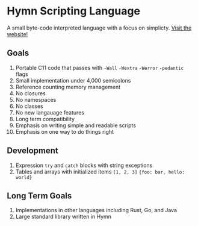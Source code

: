 # Hymn Scripting Language

A small byte-code interpreted language with a focus on simplicty. [Visit the website!](https://hymn-lang.org)

## Goals

1. Portable C11 code that passes with `-Wall` `-Wextra` `-Werror` `-pedantic` flags
1. Small implementation under 4,000 semicolons
1. Reference counting memory management
1. No closures
1. No namespaces
1. No classes
1. No new langauage features
1. Long term compatibility
1. Emphasis on writing simple and readable scripts
1. Emphasis on one way to do things right

## Development

1. Expression `try` and `catch` blocks with string exceptions
1. Tables and arrays with initialized items `[1, 2, 3]` `{foo: bar, hello: world}`

## Long Term Goals

1. Implementations in other languages including Rust, Go, and Java
1. Large standard library written in Hymn
